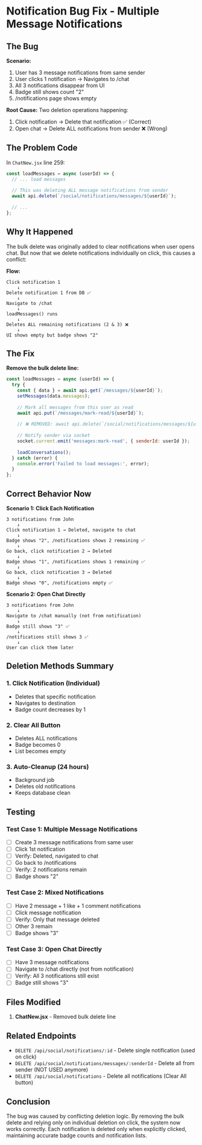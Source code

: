 # Notification Bug Fix - Multiple Message Notifications

## The Bug

**Scenario:**
1. User has 3 message notifications from same sender
2. User clicks 1 notification → Navigates to /chat
3. All 3 notifications disappear from UI
4. Badge still shows count "2"
5. /notifications page shows empty

**Root Cause:**
Two deletion operations happening:
1. Click notification → Delete that notification ✅ (Correct)
2. Open chat → Delete ALL notifications from sender ❌ (Wrong)

## The Problem Code

In `ChatNew.jsx` line 259:
```javascript
const loadMessages = async (userId) => {
  // ... load messages
  
  // This was deleting ALL message notifications from sender
  await api.delete(`/social/notifications/messages/${userId}`);
  
  // ...
};
```

## Why It Happened

The bulk delete was originally added to clear notifications when user opens chat. But now that we delete notifications individually on click, this causes a conflict:

**Flow:**
```
Click notification 1
    ↓
Delete notification 1 from DB ✅
    ↓
Navigate to /chat
    ↓
loadMessages() runs
    ↓
Deletes ALL remaining notifications (2 & 3) ❌
    ↓
UI shows empty but badge shows "2"
```

## The Fix

**Remove the bulk delete line:**
```javascript
const loadMessages = async (userId) => {
  try {
    const { data } = await api.get(`/messages/${userId}`);
    setMessages(data.messages);
    
    // Mark all messages from this user as read
    await api.put(`/messages/mark-read/${userId}`);
    
    // ❌ REMOVED: await api.delete(`/social/notifications/messages/${userId}`);
    
    // Notify sender via socket
    socket.current.emit('messages:mark-read', { senderId: userId });
    
    loadConversations();
  } catch (error) {
    console.error('Failed to load messages:', error);
  }
};
```

## Correct Behavior Now

**Scenario 1: Click Each Notification**
```
3 notifications from John
    ↓
Click notification 1 → Deleted, navigate to chat
    ↓
Badge shows "2", /notifications shows 2 remaining ✅
    ↓
Go back, click notification 2 → Deleted
    ↓
Badge shows "1", /notifications shows 1 remaining ✅
    ↓
Go back, click notification 3 → Deleted
    ↓
Badge shows "0", /notifications empty ✅
```

**Scenario 2: Open Chat Directly**
```
3 notifications from John
    ↓
Navigate to /chat manually (not from notification)
    ↓
Badge still shows "3" ✅
    ↓
/notifications still shows 3 ✅
    ↓
User can click them later
```

## Deletion Methods Summary

### 1. Click Notification (Individual)
- Deletes that specific notification
- Navigates to destination
- Badge count decreases by 1

### 2. Clear All Button
- Deletes ALL notifications
- Badge becomes 0
- List becomes empty

### 3. Auto-Cleanup (24 hours)
- Background job
- Deletes old notifications
- Keeps database clean

## Testing

### Test Case 1: Multiple Message Notifications
- [ ] Create 3 message notifications from same user
- [ ] Click 1st notification
- [ ] Verify: Deleted, navigated to chat
- [ ] Go back to /notifications
- [ ] Verify: 2 notifications remain
- [ ] Badge shows "2"

### Test Case 2: Mixed Notifications
- [ ] Have 2 message + 1 like + 1 comment notifications
- [ ] Click message notification
- [ ] Verify: Only that message deleted
- [ ] Other 3 remain
- [ ] Badge shows "3"

### Test Case 3: Open Chat Directly
- [ ] Have 3 message notifications
- [ ] Navigate to /chat directly (not from notification)
- [ ] Verify: All 3 notifications still exist
- [ ] Badge still shows "3"

## Files Modified

1. **ChatNew.jsx** - Removed bulk delete line

## Related Endpoints

- `DELETE /api/social/notifications/:id` - Delete single notification (used on click)
- `DELETE /api/social/notifications/messages/:senderId` - Delete all from sender (NOT USED anymore)
- `DELETE /api/social/notifications` - Delete all notifications (Clear All button)

## Conclusion

The bug was caused by conflicting deletion logic. By removing the bulk delete and relying only on individual deletion on click, the system now works correctly. Each notification is deleted only when explicitly clicked, maintaining accurate badge counts and notification lists.
